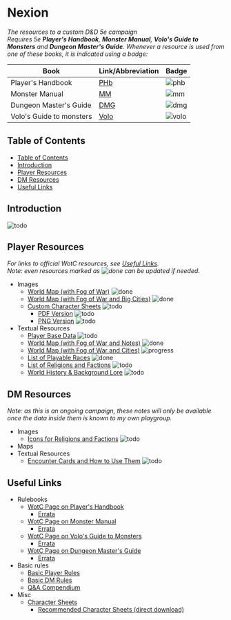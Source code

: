 # Nexion
*The resources to a custom D&D 5e campaign*  
*Requires 5e **Player's Handbook**, **Monster Manual**, **Volo's Guide to Monsters** and **Dungeon Master's Guide**. Whenever a resource is used from one of these books, it is indicated using a badge:*

Book | Link/Abbreviation | Badge
 --- | --- | ---
Player's Handbook | [PHb][link_phb] | ![phb]
Monster Manual | [MM][link_mm] | ![mm]
Dungeon Master's Guide | [DMG][link_dmg] | ![dmg]
Volo's Guide to monsters | [Volo][link_volo] | ![volo]

## Table of Contents
 - [Table of Contents](./README.md#table-of-contents)
 - [Introduction](./README.md#introduction)
 - [Player Resources](./README.md#player-resources)
 - [DM Resources](./README.md#dm-resources)
 - [Useful Links](./README.md#useful-links)

## Introduction
![todo]

## Player Resources
*For links to official WotC resources, see [Useful Links](./README.md#useful-links).*  
*Note: even resources marked as ![done] can be updated if needed.*
 - Images
    - [World Map (with Fog of War)](./imgs/world_fow.png) ![done]
    - [World Map (with Fog of War and Big Cities)](./imgs/world_fow_cities.png) ![done]
    - [Custom Character Sheets](./player/charsheets.md) ![todo]
      - [PDF Version](./res/sheets.pdf) ![todo]
      - [PNG Version](./res/sheets.png) ![todo]
 - Textual Resources
    - [Player Base Data](./player/base.md) ![todo]
    - [World Map (with Fog of War and Notes)](./player/world_fow.md) ![done]
    - [World Map (with Fog of War and Cities)](./player/world_fow_cities.md) ![progress]
    - [List of Playable Races](./player/races.md) ![done]
    - [List of Religions and Factions](./player/factions.md) ![todo]
    - [World History & Background Lore](./player/world-hist.md) ![todo]

## DM Resources
*Note: as this is an ongoing campaign, these notes will only be available once the data inside them is known to my own playgroup.*
  - Images
    - [Icons for Religions and Factions](./dm/icons_relfact.md) ![todo]
  - Maps
  - Textual Resources
    - [Encounter Cards and How to Use Them](./dm/enc_cards.md) ![todo]

## Useful Links
 - Rulebooks
     - [WotC Page on Player's Handbook][link_phb]
         - [Errata](https://media.wizards.com/2020/dnd/downloads/PH-Errata.pdf)
     - [WotC Page on Monster Manual][link_mm]
         - [Errata](https://media.wizards.com/2018/dnd/downloads/MM-Errata.pdf)
     - [WotC Page on Volo's Guide to Monsters][link_volo]
         - [Errata](https://media.wizards.com/2017/dnd/downloads/VGtM-Errata.pdf)
     - [WotC Page on Dungeon Master's Guide][link_dmg]
         - [Errata](https://media.wizards.com/2018/dnd/downloads/DMG-Errata.pdf)
 - Basic rules
     - [Basic Player Rules](https://dnd.wizards.com/products/tabletop/players-basic-rules)
     - [Basic DM Rules](https://dnd.wizards.com/products/tabletop/dm-basic-rules)
     - [Q&A Compendium](https://media.wizards.com/2019/dnd/downloads/SA-Compendium.pdf)
 - Misc
     - [Character Sheets](https://dnd.wizards.com/charactersheets)
         - [Recommended Character Sheets (direct download)](https://media.wizards.com/2014/downloads/dnd/5E_CHARACTERSHEETSV3.ZIP)

[//]: # (links)
[link_phb]: https://dnd.wizards.com/products/tabletop-games/rpg-products/rpg_playershandbook
[link_mm]: https://dnd.wizards.com/products/tabletop-games/rpg-products/monster-manual
[link_volo]: https://dnd.wizards.com/products/tabletop-games/rpg-products/volos-guide-to-monsters
[link_dmg]: https://dnd.wizards.com/products/tabletop-games/rpg-products/dungeon-masters-guide

[phb]: https://img.shields.io/badge/resource-PHb-orange
[mm]: https://img.shields.io/badge/resource-MM-blue
[volo]: https://img.shields.io/badge/resource-Volo-lightgrey
[dmg]: https://img.shields.io/badge/resource-DMG-purple

[todo]: https://img.shields.io/badge/Status-To_Do-important
[progress]: https://img.shields.io/badge/Status-In_Progress-informational
[done]: https://img.shields.io/badge/status-Finished-success

